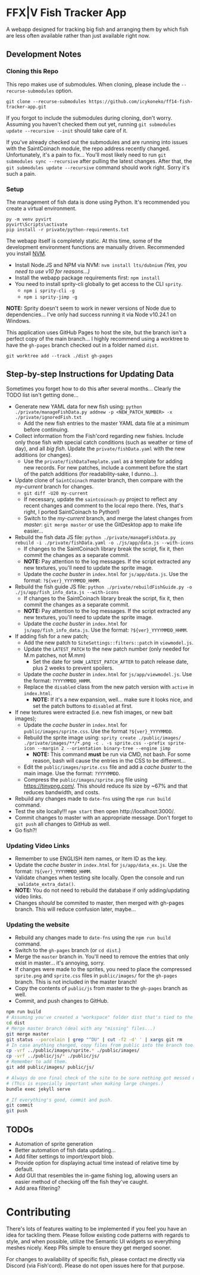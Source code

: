 # FFX|V Fish Tracker App
A webapp designed for tracking big fish and arranging them by which fish are less often available rather than just available right now.

## Development Notes
### Cloning this Repo
This repo makes use of submodules. When cloning, please include the `--recurse-submodules` option.

```
git clone --recurse-submodules https://github.com/icykoneko/ff14-fish-tracker-app.git
```

If you forgot to include the submodules during cloning, don't worry. Assuming you haven't checked them out yet, running `git submodules update --recursive --init` should take care of it.

If you've already checked out the submodules and are running into issues with the SaintCoinach module, the repo address recently changed. Unfortunately, it's a pain to fix... You'll most likely need to run `git submodules sync --recursive` after pulling the latest changes. After that, the `git submodules update --recursive` command should work right. Sorry it's such a pain.

### Setup
The management of fish data is done using Python. It's recommended you create a virtual environment.
```
py -m venv pyvirt
pyvirt\Scripts\activate
pip install -r private/python-requirements.txt
```

The webapp itself is completely static. At this time, some of the development environment functions are manually driven. Recommended you install [NVM](https://github.com/nvm-sh/nvm).

* Install Node.JS and NPM via NVM: `nvm install lts/dubnium` _(Yes, you need to use v10 for reasons...)_
* Install the webapp package requirements first: `npm install`
* You need to install sprity-cli globally to get access to the CLI `sprity`.
  * `npm i sprity-cli -g`
  * `npm i sprity-jimp -g`

**NOTE:** Sprity doesn't seem to work in newer versions of Node due to dependencies... I've only had success running it via Node v10.24.1 on Windows.

This application uses GitHub Pages to host the site, but the branch isn't a perfect copy of the main branch... I highly recommend using a worktree to have the `gh-pages` branch checked out in a folder named `dist`.
```
git worktree add --track ./dist gh-pages
```

## Step-by-step Instructions for Updating Data
Sometimes you forget how to do this after several months... Clearly the TODO list isn't getting done...

* Generate new YAML data for new fish using: `python ./private/manageFishData.py addnew -p <NEW_PATCH_NUMBER> -x ./private/ignoredFish.txt`
  * Add the new fish entries to the master YAML data file at a minimum before continuing.
* Collect information from the Fish'cord regarding new fishies. Include only those fish with special catch conditions (such as weather or time of day), and all *big fish*. Update the `private/fishData.yaml` with the new additions (or changes).
  * Use the `private/fishDataTemplate.yaml` as a template for adding new records. For new patches, include a comment before the start of the patch additions (for readability-sake, I dunno...).
* Update clone of `SaintCoinach` master branch, then compare with the *my-current* branch for changes.
  * `git diff -U20 my-current`
  * If necessary, update the `saintcoinach-py` project to reflect any recent changes and comment to the local repo there. (Yes, that's right, I ported SaintCoinach to Python!)
  * Switch to the *my-current* branch, and merge the latest changes from *master*: `git merge master` or use the GitDesktop app to make life easier...
* Rebuild the fish data JS file: `python ./private/manageFishData.py rebuild -i ./private/fishData.yaml -o ./js/app/data.js --with-icons`
  * If changes to the SaintCoinach library break the script, fix it, then commit the changes as a separate commit.
  * **NOTE:** Pay attention to the log messages. If the script extracted any new textures, you'll need to update the sprite image.
  * Update the *cache buster* in `index.html` for `js/app/data.js`. Use the format: `?${ver}_YYYYMMDD_HHMM`.
* Rebuild the fish guide JS file: `python ./private/rebuildFishGuide.py -o ./js/app/fish_info_data.js --with-icons`
  * If changes to the SaintCoinach library break the script, fix it, then commit the changes as a separate commit.
  * **NOTE:** Pay attention to the log messages. If the script extracted any new textures, you'll need to update the sprite image.
  * Update the *cache buster* in `index.html` for `js/app/fish_info_data.js`. Use the format: `?${ver}_YYYYMMDD_HHMM`.
* If adding fish for a new patch;
  * Add the new patch to `SiteSettings::filters::patch` in `viewmodel.js`.
  * Update the `LATEST_PATCH` to the new patch number (only needed for M.m patches, not M.mm)
    * Set the date for `SHOW_LATEST_PATCH_AFTER` to patch release date, plus 2 weeks to prevent spoilers.
  * Update the *cache buster* in `index.html` for `js/app/viewmodel.js`. Use the format: `?YYYYMMDD_HHMM`.
  * Replace the `disabled` class from the new patch version with `active` in `index.html`.
    * **NOTE:** If it's a new expansion, well... make sure it looks nice, and set the patch buttons to `disabled` at first.
* If new textures were extracted (i.e. new fish images, or new bait images);
  * Update the *cache buster* in `index.html` for `public/images/sprite.css`. Use the format `?${ver}_YYYYMMDD`.
  * Rebuild the sprite image using: `sprity create ./public/images/ ./private/images/**/*.png -c . -s sprite.css --prefix sprite-icon --margin 2 --orientation binary-tree --engine jimp`
    * **NOTE:** This command **must** be run via CMD, not bash. For some reason, bash will cause the entries in the CSS to be different...
  * Edit the `public/images/sprite.css` file and add a *cache buster* to the main image. Use the format: `?YYYYMMDD`.
  * Compress the `public/images/sprite.png` file using https://tinypng.com/. This should reduce its size by ~67% and that reduces bandwidth, and costs.
* Rebuild any changes made to `date-fns` using the `npm run build` command.
* Test the site locally!!! `npm start` then open http://localhost:3000/.
* Commit changes to master with an appropriate message. Don't forget to `git push` all changes to GitHub as well.
* Go fish?!

### Updating Video Links
* Remember to use ENGLISH item names, or Item ID as the key.
* Update the *cache buster* in `index.html` for `js/app/data_ex.js`. Use the format: `?${ver}_YYYYMMDD_HHMM`.
* Validate changes when testing site locally. Open the console and run `_validate_extra_data()`.
* **NOTE:** You do not need to rebuild the database if only adding/updating video links.
* Changes _should_ be commited to master, then merged with gh-pages branch. This will reduce confusion later, maybe...

### Updating the website
* Rebuild any changes made to `date-fns` using the `npm run build` command.
* Switch to the `gh-pages` branch (or `cd dist`.)
* Merge the `master` branch in. You'll need to remove the entries that only exist in master... it's annoying, sorry.
* If changes were made to the sprites, you need to place the compressed `sprite.png` and `sprite.css` files in `public/images/` for the `gh-pages` branch. This is not included in the master branch!
* Copy the contents of `public/js` from master to the `gh-pages` branch as well.
* Commit, and push changes to GitHub.

```bash
npm run build
# Assuming you've created a "workspace" folder dist that's tied to the gh-pages branch...
cd dist
# Merge master branch (deal with any "missing" files...)
git merge master
git status --porcelain | grep "^DU" | cut -f2 -d' ' | xargs git rm
# In case anything changed, copy files from public into the branch too.
cp -vrf ../public/images/sprite.* ./public/images/
cp -vrf ../public/js/* ./public/js/
# Remember to add them.
git add public/images/ public/js/

# Always do one final check of the site to be sure nothing got messed up in the merge.
# (This is especially important when making large changes.)
bundle exec jekyll serve

# If everything's good, commit and push.
git commit
git push
```

## TODOs
* Automation of sprite generation
* Better automation of fish data updating...
* Add filter settings to import/export blob.
* Provide option for displaying actual time instead of relative time by default.
* Add GUI that resembles the in-game fishing log, allowing users an easier method of checking off the fish they've caught.
* Add area filtering?

# Contributing
There's lots of features waiting to be implemented if you feel you have an idea for tackling them. Please follow existing code patterns with regards to style, and when possible, utilize the Semantic UI widgets so everything meshes nicely. Keep PRs simple to ensure they get merged sooner.

For changes to availability of specific fish, please contact me directly via Discord (via Fish'cord). Please do not open issues here for that purpose.
